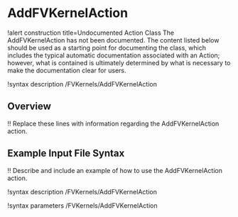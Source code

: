 # AddFVKernelAction

!alert construction title=Undocumented Action Class
The AddFVKernelAction has not been documented. The content listed below should be used as a starting point for
documenting the class, which includes the typical automatic documentation associated with an Action;
however, what is contained is ultimately determined by what is necessary to make the documentation
clear for users.

!syntax description /FVKernels/AddFVKernelAction

## Overview

!! Replace these lines with information regarding the AddFVKernelAction action.

## Example Input File Syntax

!! Describe and include an example of how to use the AddFVKernelAction action.

!syntax description /FVKernels/AddFVKernelAction

!syntax parameters /FVKernels/AddFVKernelAction
